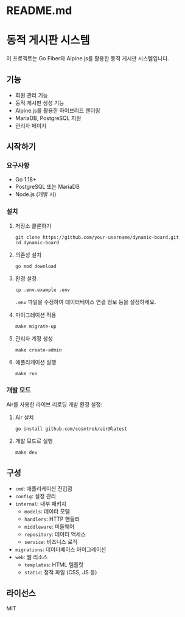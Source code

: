 # README.md
# 동적 게시판 시스템

이 프로젝트는 Go Fiber와 Alpine.js를 활용한 동적 게시판 시스템입니다.

## 기능

- 회원 관리 기능
- 동적 게시판 생성 기능
- Alpine.js를 활용한 하이브리드 렌더링
- MariaDB, PostgreSQL 지원
- 관리자 페이지

## 시작하기

### 요구사항

- Go 1.18+
- PostgreSQL 또는 MariaDB
- Node.js (개발 시)

### 설치

1. 저장소 클론하기
   ```
   git clone https://github.com/your-username/dynamic-board.git
   cd dynamic-board
   ```

2. 의존성 설치
   ```
   go mod download
   ```

3. 환경 설정
   ```
   cp .env.example .env
   ```
   `.env` 파일을 수정하여 데이터베이스 연결 정보 등을 설정하세요.

4. 마이그레이션 적용
   ```
   make migrate-up
   ```

5. 관리자 계정 생성
   ```
   make create-admin
   ```

6. 애플리케이션 실행
   ```
   make run
   ```

### 개발 모드

Air를 사용한 라이브 리로딩 개발 환경 설정:

1. Air 설치
   ```
   go install github.com/cosmtrek/air@latest
   ```

2. 개발 모드로 실행
   ```
   make dev
   ```

## 구성

- `cmd`: 애플리케이션 진입점
- `config`: 설정 관리
- `internal`: 내부 패키지
  - `models`: 데이터 모델
  - `handlers`: HTTP 핸들러
  - `middleware`: 미들웨어
  - `repository`: 데이터 액세스
  - `service`: 비즈니스 로직
- `migrations`: 데이터베이스 마이그레이션
- `web`: 웹 리소스
  - `templates`: HTML 템플릿
  - `static`: 정적 파일 (CSS, JS 등)

## 라이선스

MIT